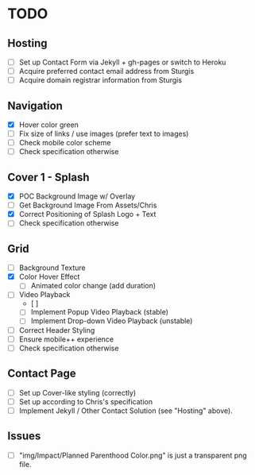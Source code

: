 # TODO

## Hosting

- [ ] Set up Contact Form via Jekyll + gh-pages or switch to Heroku
- [ ] Acquire preferred contact email address from Sturgis
- [ ] Acquire domain registrar information from Sturgis

## Navigation

- [x] Hover color green 
- [ ] Fix size of links / use images (prefer text to images)
- [ ] Check mobile color scheme
- [ ] Check specification otherwise

## Cover 1 - Splash

- [x] POC Background Image w/ Overlay
- [ ] Get Background Image From Assets/Chris
- [x] Correct Positioning of Splash Logo + Text
- [ ] Check specification otherwise

## Grid

- [ ] Background Texture
- [x] Color Hover Effect
  - [ ] Animated color change (add duration)
- [ ] Video Playback 
  - [ ] 
  - [ ] Implement Popup Video Playback (stable)
  - [ ] Implement Drop-down Video Playback (unstable)
- [ ] Correct Header Styling
- [ ] Ensure mobile++ experience
- [ ] Check specification otherwise

## Contact Page

- [ ] Set up Cover-like styling (correctly)
- [ ] Set up according to Chris's specification
- [ ] Implement Jekyll / Other Contact Solution (see "Hosting" above).

## Issues

- [ ] "img/Impact/Planned Parenthood Color.png" is just a transparent png file.